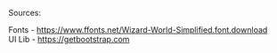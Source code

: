 Sources:

Fonts - https://www.ffonts.net/Wizard-World-Simplified.font.download
<br>
UI Lib - https://getbootstrap.com



